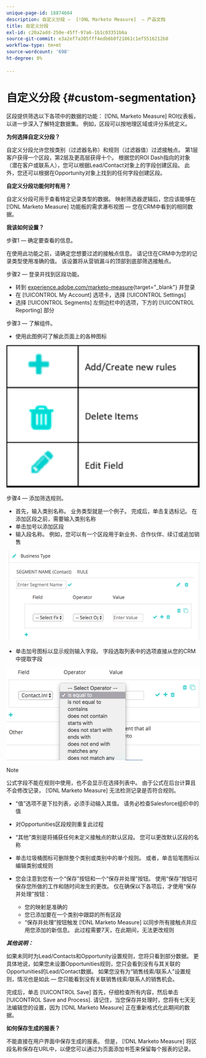 ```yaml
---
unique-page-id: 18874604
description: 自定义分段 —  [!DNL Marketo Measure]  — 产品文档
title: 自定义分段
exl-id: c20a2add-250e-45ff-97a6-1b1c03351b6a
source-git-commit: e3a2ef7a305fff4edb6b0f21861c1ef5516212b8
workflow-type: tm+mt
source-wordcount: '698'
ht-degree: 0%

---
```


# 自定义分段 {#custom-segmentation}

区段提供筛选以下各项中的数据的功能： [!DNL Marketo Measure] ROI仪表板，以进一步深入了解特定数据集。 例如，区段可以按地理区域或评分系统定义。

**为何选择自定义分段？**

自定义分段允许您按类别（过滤器名称）和规则（过滤器值）过滤接触点。 第1层客户获得一个区段，第2层及更高层获得十个。 根据您的ROI Dash指向的对象（潜在客户或联系人），您可以根据Lead/Contact对象上的字段创建区段。 此外，您还可以根据在Opportunity对象上找到的任何字段创建区段。

**自定义分段功能何时有用？**

自定义分段可用于查看特定记录类型的数据。 映射筛选器逻辑后，您应该能够在 [!DNL Marketo Measure] 功能板的需求瀑布视图 — 您在CRM中看到的相同数据。

**我该如何设置？**

步骤1 — 确定要查看的信息。

在使用此功能之前，请确定您想要过滤的接触点信息。 请记住在CRM中为您的记录类型使用准确的值。 该设置将从营销漏斗的顶部到底部筛选接触点。

步骤2 — 登录并找到区段功能。

* 转到 [experience.adobe.com/marketo-measure](https://experience.adobe.com/marketo-measure){target="_blank"} 并登录
* 在 [!UICONTROL My Account] 选项卡，选择 [!UICONTROL Settings]
* 选择 [!UICONTROL Segments] 左侧边栏中的选项，下方的 [!UICONTROL Reporting] 部分

步骤3 — 了解组件。

* 使用此图例可了解此页面上的各种图标

![](assets/1.png)

步骤4 — 添加筛选规则。

* 首先，输入类别名称。 业务类型就是一个例子。 完成后，单击复选标记。 在添加区段之前，需要输入类别名称
* 单击加号以添加区段
* 输入段名称。 例如，您可以有一个区段用于新业务、合作伙伴、续订或追加销售

![](assets/2.png)

* 单击加号图标以显示规则输入字段。 字段选取列表中的选项直接从您的CRM中提取字段

![](assets/3.png)

>[!NOTE]
>
>公式字段不能在规则中使用，也不会显示在选择列表中。 由于公式在后台计算且不会修改记录， [!DNL Marketo Measure] 无法检测记录是否符合规则。

* “值”选项不是下拉列表，必须手动输入其值。 请务必检查Salesforce组织中的值
* 对Opportunities区段规则重复此过程
* “其他”类别是将捕获任何未定义接触点的默认区段。 您可以更改默认区段的名称
* 单击垃圾桶图标可删除整个类别或类别中的单个规则。 或者，单击铅笔图标以编辑类别或规则
* 您会注意到您有一个“保存”按钮和一个“保存并处理”按钮。 使用“保存”按钮可保存您所做的工作和随时间发生的更改。 仅在确保以下各项后，才使用“保存并处理”按钮：

   * 您的映射是准确的
   * 您已添加要在一个类别中跟踪的所有区段
   * “保存并处理”按钮触发 [!DNL Marketo Measure] 以同步所有接触点并应用您添加的新信息。 此过程需要7天，在此期间，无法更改规则

**_其他说明：_**

如果未同时为Lead/Contacts和Opportunity设置规则，您将只看到部分数据。 更具体地说，如果您未设置Opportunities规则，您只会看到没有与其关联的Opportunities的Lead/Contact数据。 如果您没有为“销售线索/联系人”设置规则，情况也是如此 — 您只能看到没有关联销售线索/联系人的销售机会。

完成后，单击 [!UICONTROL Save] 首先，仔细检查所有内容，然后单击 [!UICONTROL Save and Process]. 请记住，当您保存并处理时，您将有七天无法编辑您的设置，因为 [!DNL Marketo Measure] 正在重新格式化此期间的数据。

**如何保存生成的报表？**

不能直接在用户界面中保存生成的报表。 但是， [!DNL Marketo Measure] 将区段名称保存在URL中，以便您可以通过为页面添加书签来保留每个报表的记录。
